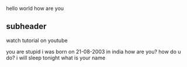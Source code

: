 hello world
how are you

## subheader
watch tutorial on youtube


you are stupid
i was born on 21-08-2003 in india
how are you?
how do u do?
i will sleep tonight
what is your name
